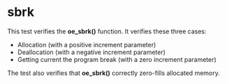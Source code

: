 sbrk
====

This test verifies the **oe_sbrk()** function. It verifies these three cases:

- Allocation (with a positive increment parameter)
- Deallocation (with a negative increment parameter)
- Getting current the program break (with a zero increment parameter)

The test also verifies that **oe_sbrk()** correctly zero-fills allocated memory.

